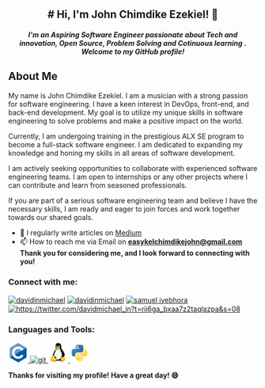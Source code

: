 <h2 align="center"># Hi, I'm John Chimdike Ezekiel! 👋</h2>

<h5 align="center">I'm an Aspiring Software Engineer passionate about Tech and innovation, Open Source, Problem Solving and Cotinuous learning . Welcome to my GitHub profile!</h5>

## About Me

My name is John Chimdike Ezekiel. I am a musician with a strong passion for software engineering. I have a keen interest in DevOps, front-end, and back-end development. My goal is to utilize my unique skills in software engineering to solve problems and make a positive impact on the world.

Currently, I am undergoing training in the prestigious ALX SE program to become a full-stack software engineer. I am dedicated to expanding my knowledge and honing my skills in all areas of software development.

I am actively seeking opportunities to collaborate with experienced software engineering teams. I am open to internships or any other projects where I can contribute and learn from seasoned professionals.

If you are part of a serious software engineering team and believe I have the necessary skills, I am ready and eager to join forces and work together towards our shared goals.

- 📝 I regularly write articles on [Medium](https://medium.com/@easykelchimdikejohn)
- 📫 How to reach me via Email on **easykelchimdikejohn@gmail.com**
**Thank you for considering me, and I look forward to connecting with you!**

<h3 align="left">Connect with me:</h3>
<p align="left">
<a href="https://twitter.com/Johneasykel" target="_blank"><img align="center" src="https://raw.githubusercontent.com/rahuldkjain/github-profile-readme-generator/master/src/images/icons/Social/twitter.svg" alt="davidinmichael" height="30" width="40" /></a>
<a href="https://www.instagram.com/chimdikeezekiel/" target="blank"><img align="center" src="https://raw.githubusercontent.com/rahuldkjain/github-profile-readme-generator/master/src/images/icons/Social/instagram.svg" alt="davidinmichael" height="30" width="40" /></a>
<a href="https://www.linkedin.com/in/chimdikejohn/" target="blank"><img align="center" src="https://raw.githubusercontent.com/rahuldkjain/github-profile-readme-generator/master/src/images/icons/Social/linked-in-alt.svg" alt="samuel iyebhora" height="30" width="40" /></a>
<a href="/https://twitter.com/Johneasykel_in?t=rii6ga_bxaa7z2taqlazpa&s=08" target="blank"><img align="center" src="https://raw.githubusercontent.com/rahuldkjain/github-profile-readme-generator/master/src/images/icons/Social/rss.svg" alt="https://twitter.com/davidmichael_in?t=rii6ga_bxaa7z2taqlazpa&s=08" height="30" width="40" /></a>
</p>

<h3 align="left">Languages and Tools:</h3>
<p align="left"> <a href="https://www.cprogramming.com/" target="_blank" rel="noreferrer"> <img src="https://raw.githubusercontent.com/devicons/devicon/master/icons/c/c-original.svg" alt="c" width="40" height="40"/> </a> <a href="https://git-scm.com/" target="_blank" rel="noreferrer"> <img src="https://www.vectorlogo.zone/logos/git-scm/git-scm-icon.svg" alt="git" width="40" height="40"/> </a> <a href="https://www.linux.org/" target="_blank" rel="noreferrer"> <img src="https://raw.githubusercontent.com/devicons/devicon/master/icons/linux/linux-original.svg" alt="linux" width="40" height="40"/> </a> <a href="https://www.python.org" target="_blank" rel="noreferrer"> <img src="https://raw.githubusercontent.com/devicons/devicon/master/icons/python/python-original.svg" alt="python" width="40" height="40"/> </a> 


**Thanks for visiting my profile! Have a great day! 😄**
